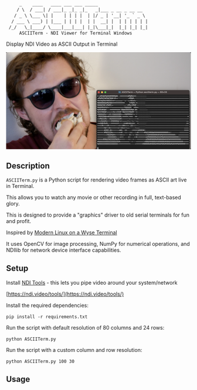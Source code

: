          _    ____   ____ ___ ___ _____                   
        / \  / ___| / ___|_ _|_ _|_   _|___ _ __ _ __ __  
       / _ \ \___ \| |    | | | |  | |/ _ | '__| '_ ` _ \ 
      / ___ \ ___) | |___ | | | |  | |  __| |  | | | | | |
     /_/   \_|____/ \____|___|___| |_|\___|_|  |_| |_| |_|
         ASCIITerm - NDI Viewer for Terminal Windows  
Display NDI Video as ASCII Output in Terminal

![ASCIITerm Screenshot](/ASCIITermHeader.png)

## Description
`ASCIITerm.py` is a Python script for rendering video frames as ASCII art live in Terminal. 

This allows you to watch any movie or other recording in full, text-based glory.

This is designed to provide a "graphics" driver to old serial terminals for fun and profit. 

Inspired by [Modern Linux on a Wyse Terminal](https://www.youtube.com/watch?v=xQTr9ZOJkC0)

It uses OpenCV for image processing, NumPy for numerical operations, and NDIlib for network device interface capabilities.

## Setup

Install [NDI Tools](https://ndi.video/tools/) - this lets you pipe video around your system/network

[https://ndi.video/tools/](https://ndi.video/tools/)

Install the required dependencies:
   ```
   pip install -r requirements.txt
   ```
Run the script with default resolution of 80 columns and 24 rows:
   ```
   python ASCIITerm.py
   ```
<or> 
         
Run the script with a custom column and row resolution:
   ```
   python ASCIITerm.py 100 30
   ```

## Usage

